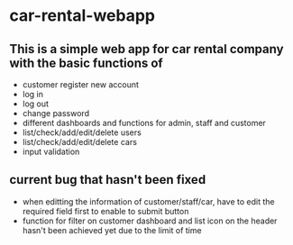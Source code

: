 # car-rental-webapp

## This is a simple web app for car rental company with the basic functions of 
* customer register new account
* log in
* log out
* change password
* different dashboards and functions for admin, staff and customer
* list/check/add/edit/delete users
* list/check/add/edit/delete cars
* input validation

## current bug that hasn't been fixed
* when editting the information of customer/staff/car, have to edit the required field first to enable to submit button
* function for filter on customer dashboard and list icon on the header hasn't been achieved yet due to the limit of time
